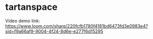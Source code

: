 # tartanspace

Video demo link: https://www.loom.com/share/220fcfb1780f4181bd6473fd3e0983e4?sid=f9a66af9-9004-4f24-8d6e-e277f6d15295
